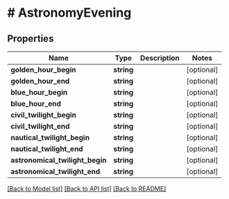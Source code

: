 # # AstronomyEvening

## Properties

Name | Type | Description | Notes
------------ | ------------- | ------------- | -------------
**golden_hour_begin** | **string** |  | [optional]
**golden_hour_end** | **string** |  | [optional]
**blue_hour_begin** | **string** |  | [optional]
**blue_hour_end** | **string** |  | [optional]
**civil_twilight_begin** | **string** |  | [optional]
**civil_twilight_end** | **string** |  | [optional]
**nautical_twilight_begin** | **string** |  | [optional]
**nautical_twilight_end** | **string** |  | [optional]
**astronomical_twilight_begin** | **string** |  | [optional]
**astronomical_twilight_end** | **string** |  | [optional]

[[Back to Model list]](../../README.md#models) [[Back to API list]](../../README.md#api-endpoints) [[Back to README]](../../README.md)
